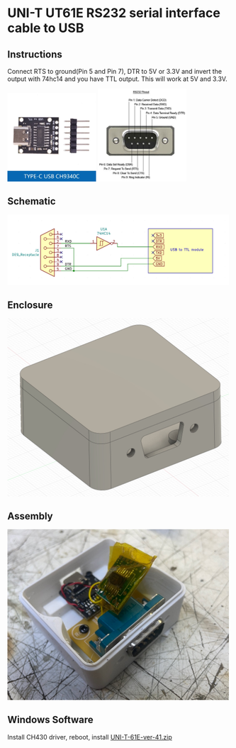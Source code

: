 # UNI-T UT61E RS232 serial interface cable to USB

## Instructions
Connect RTS to ground(Pin 5 and Pin 7), DTR to 5V or 3.3V and invert the output with 74hc14 and you have TTL output. This will work at 5V and 3.3V.

<img src="USB-to-TTL-Serial.png" width="200"/>
<img src="RS232-9-pin-pinout.jpg" width="200"/>

## Schematic
<img src="schematic.jpg" width="500"/>

## Enclosure
<img src="enclosure.jpg" width="500"/>

## Assembly
<img src="assembly.jpg" width="500"/>

## Windows Software
Install CH430 driver, reboot, install
[UNI-T-61E-ver-41.zip](UNI-T-61E-ver-41.zip)